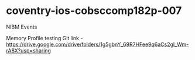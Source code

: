 # coventry-ios-cobsccomp182p-007
NIBM Events

Memory Profile testing Git link - https://drive.google.com/drive/folders/1g5gbnY_69R7HFee9q6aCs2gI_Wm-rA8X?usp=sharing
